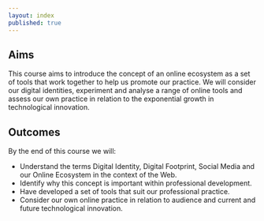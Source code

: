 ```yaml
---
layout: index
published: true
---
```


## Aims 

This course aims to introduce the concept of an online ecosystem as a set of tools that
work together to help us promote our practice. We will consider our digital identities, experiment and analyse a range of online tools and assess our own practice in relation to the exponential growth in technological
innovation.
		
## Outcomes

By the end of this course we will:
 - Understand the terms Digital Identity, Digital Footprint, Social Media and our Online Ecosystem in the context of the Web.
 - Identify why this concept is important within professional development.
 - Have developed a set of tools that suit our professional practice.
 - Consider our own online practice in relation to audience and current and future technological innovation.

